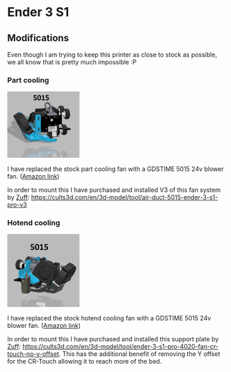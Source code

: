 # Ender 3 S1

## Modifications

Even though I am trying to keep this printer as close to stock as possible, we all know that is pretty much impossible :P

### Part cooling

<img src="../_assets/ender_3_s1_fan_duct_v3.png" width=33% height=33%>

I have replaced the stock part cooling fan with a GDSTIME 5015 24v blower fan. ([Amazon link](https://www.amazon.de/gp/product/B08QJ5C5PS))

In order to mount this I have purchased and installed V3 of this fan system by [Zuff](https://cults3d.com/en/users/Zuff): https://cults3d.com/en/3d-model/tool/air-duct-5015-ender-3-s1-pro-v3

### Hotend cooling

<img src="../_assets/ender_3_s1_support_plate.png" width=33% height=33%>

I have replaced the stock hotend cooling fan with a GDSTIME 5015 24v blower fan. ([Amazon link](https://www.amazon.de/gp/product/B08QJ5C5PS))

In order to mount this I have purchased and installed this support plate by [Zuff](https://cults3d.com/en/users/Zuff): https://cults3d.com/en/3d-model/tool/ender-3-s1-pro-4020-fan-cr-touch-no-y-offset. This has the additional benefit of removing the Y offset for the CR-Touch allowing it to reach more of the bed.
